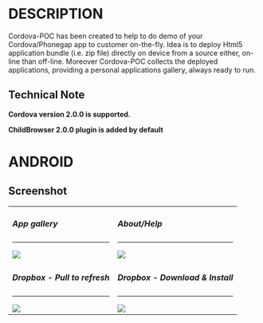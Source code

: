 # DESCRIPTION

Cordova-POC has been created to help to do demo of your Cordova/Phonegap app to customer on-the-fly.
Idea is to deploy Html5 application bundle (i.e. zip file) directly on device from a source either, on-line than off-line. 
Moreover Cordova-POC collects the deployed applications, providing a personal applications gallery, always ready to run.

## Technical Note

<b>Cordova version 2.0.0 is supported. </b>

<b>ChildBrowser 2.0.0 plugin is added by default</b>

# ANDROID 

## Screenshot

<table>

<tr>
<td>
 <h5>App gallery</h5><hr>	
 <img src="https://raw.github.com/bsorrentino/cordova-poc/master/src/site/android-app.png">
</td>
<td>
 <h5>About/Help</h5><hr>	
 <img src="https://raw.github.com/bsorrentino/cordova-poc/master/src/site/android-info.png">
</td>
</tr>

<tr>
<td>
 <h5>Dropbox - Pull to refresh</h5><hr>	
 <img src="https://raw.github.com/bsorrentino/cordova-poc/master/src/site/android-dbox-02.png">
</td>
<td>
 <h5>Dropbox - Download & Install</h5><hr>	
 <img src="https://raw.github.com/bsorrentino/cordova-poc/master/src/site/android-dbox-03.png">
</td>
</tr>
</table>
